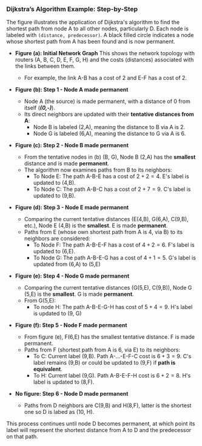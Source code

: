 
### Dijkstra’s Algorithm Example: Step-by-Step

The figure illustrates the application of Dijkstra's algorithm to find the shortest path from node A to all other nodes, particularly D. Each node is labeled with `(distance, predecessor)`. A black filled circle indicates a node whose shortest path from A has been found and is now permanent.

* **Figure (a): Initial Network Graph**
    This shows the network topology with routers (A, B, C, D, E, F, G, H) and the costs (distances) associated with the links between them. 
    * For example, the link A-B has a cost of 2 and E-F has a cost of 2.

* **Figure (b): Step 1 - Node A made permanent**
    * Node A (the source) is made permanent, with a distance of 0 from itself (***(0,-)***).
    * Its direct neighbors are updated with their **tentative distances from A**:
        * Node B is labeled (2,A), meaning the distance to B via A is 2.
        * Node G is labeled (6,A), meaning the distance to G via A is 6.

* **Figure (c): Step 2 - Node B made permanent**
    * From the tentative nodes in (b) (B, G), Node B (2,A) has the **smallest** distance and is made **permanent**.
    * The algorithm now examines paths from B to its neighbors:
        * To Node E: The path A-B-E has a cost of $2+2=4$. E's label is updated to (4,B).
        * To Node C: The path A-B-C has a cost of $2+7=9$. C's label is updated to (9,B).

* **Figure (d): Step 3 - Node E made permanent**
    * Comparing the current tentative distances (E(4,B), G(6,A), C(9,B), etc.), Node E (4,B) is the **smallest**. E is made **permanent**.
    * Paths from E (whose own shortest path from A is 4, via B) to its neighbors are considered:
        * To Node F: The path A-B-E-F has a cost of $4+2=6$. F's label is updated to (6,E).
        * To Node G: The path A-B-E-G has a cost of $4+1=5$. G's label is updated from (6,A) to (5,E)

* **Figure (e): Step 4 - Node G made permanent**
    * Comparing the current tentative distances (G(5,E), C(9,B)), Node G (5,E) is the **smallest**. G is made **permanent**.
    * From G(5,E):
        * To node H: The path A-B-E-G-H has cost of $5+4=9$. H's label is updated to (9, G)

* **Figure (f): Step 5 - Node F made permanent**
    * From figure (e), F(6,E) has the smallest tentative distance. F is made permanent.
    * Paths from F (shortest path from A is 6, via E) to its neighbors:
        * To C: Current label (9,B). Path A-...-E-F-C cost is $6+3=9$. C's label remains (9,B) or could be updated to (9,F) if **path is equivalent**.
        * To H: Current label (9,G). Path A-B-E-F-H cost is $6+2=8$. H's label is updated to (8,F).

* **No figure: Step 6 - Node D made permanent**
    * Paths from D neighbors are C(9,B) and H(8,F), latter is the shortest one so D is labed as (10, H).

This process continues until node D becomes permanent, at which point its label will represent the shortest distance from A to D and the predecessor on that path.